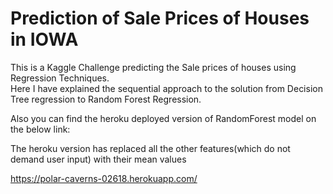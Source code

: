 # Prediction of Sale Prices of Houses in IOWA

This is a Kaggle Challenge predicting the Sale prices of houses using Regression Techniques.                                   
Here I have explained the sequential approach to the solution from Decision Tree regression 
to Random Forest Regression.

Also you can find the heroku deployed version of RandomForest model on the below link:

The heroku version has replaced all the other features(which do not demand user input) with their mean values

https://polar-caverns-02618.herokuapp.com/
